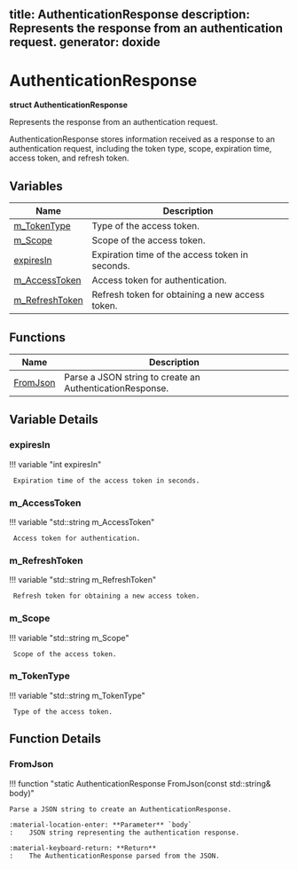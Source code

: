 title: AuthenticationResponse
description: Represents the response from an authentication request.
generator: doxide
---


# AuthenticationResponse

**struct AuthenticationResponse**



Represents the response from an authentication request.

AuthenticationResponse stores information received as a response
to an authentication request, including the token type, scope,
expiration time, access token, and refresh token.


## Variables

| Name | Description |
| ---- | ----------- |
| [m_TokenType](#m_TokenType) |  Type of the access token. |
| [m_Scope](#m_Scope) |  Scope of the access token. |
| [expiresIn](#expiresIn) |  Expiration time of the access token in seconds. |
| [m_AccessToken](#m_AccessToken) |  Access token for authentication. |
| [m_RefreshToken](#m_RefreshToken) |  Refresh token for obtaining a new access token. |

## Functions

| Name | Description |
| ---- | ----------- |
| [FromJson](#FromJson) | Parse a JSON string to create an AuthenticationResponse. |

## Variable Details

### expiresIn<a name="expiresIn"></a>

!!! variable "int expiresIn"

     Expiration time of the access token in seconds.

### m_AccessToken<a name="m_AccessToken"></a>

!!! variable "std::string m_AccessToken"

     Access token for authentication.

### m_RefreshToken<a name="m_RefreshToken"></a>

!!! variable "std::string m_RefreshToken"

     Refresh token for obtaining a new access token.

### m_Scope<a name="m_Scope"></a>

!!! variable "std::string m_Scope"

     Scope of the access token.

### m_TokenType<a name="m_TokenType"></a>

!!! variable "std::string m_TokenType"

     Type of the access token.

## Function Details

### FromJson<a name="FromJson"></a>
!!! function "static AuthenticationResponse FromJson(const std::string&amp; body)"

    
    
    Parse a JSON string to create an AuthenticationResponse.
    
    :material-location-enter: **Parameter** `body`
    :    JSON string representing the authentication response.
    
    :material-keyboard-return: **Return**
    :    The AuthenticationResponse parsed from the JSON.
    

